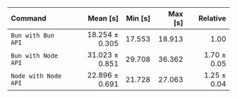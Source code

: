 | Command | Mean [s] | Min [s] | Max [s] | Relative |
|:---|---:|---:|---:|---:|
| `Bun with Bun API` | 18.254 ± 0.305 | 17.553 | 18.913 | 1.00 |
| `Bun with Node API` | 31.023 ± 0.851 | 29.708 | 36.362 | 1.70 ± 0.05 |
| `Node with Node API` | 22.896 ± 0.691 | 21.728 | 27.063 | 1.25 ± 0.04 |
